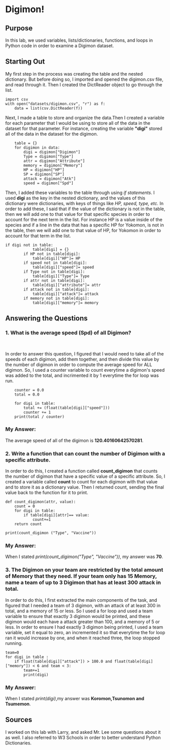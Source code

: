 # Digimon!

## Purpose
In this lab, we used variables, lists/dictionaries, functions, and loops in Python code in order to examine a Digimon dataset.

## Starting Out

My first step in the process was creating the table and the nested dictionary. But before doing so, I imported and opened the digimon.csv file, and read through it. Then I created the DictReader object to go through the list. 

``` 
import csv
with open("datasets/digimon.csv", "r") as f: 
    data = list(csv.DictReader(f)) 
```

Next, I made a table to store and organize the data.Then I created a variable for each parameter that I would be using to store all of the data in the dataset for that parameter. For instance, creating the variable **"digi"** stored all of the data in the dataset for the digimon. 
```
    table = {} 
    for digimon in data:
        digi = digimon["Digimon"]
        Type = digimon["Type"] 
        attr = digimon["Attribute"]
        memory = digimon["Memory"]
        HP = digimon["HP"]
        SP = digimon["SP"]
        attack = digimon["Atk"]
        speed = digimon["Spd"]
```
Then, I added these variables to the table through using *if statements*. I used **digi** as the key in the nested dictionary, and the values of this dictionary were dictionaries, with keys of things like *HP, speed, type, etc.* In order to add these, I said that if the value of the dictionary is not in the table, then we will add one to that value for that specific species in order to account for the next term in the list. For instance HP is a value inside of the species and if a line in the data that has a specific HP for Yokomon, is not in the table, then we will add one to that value of HP, for Yokomon in order to account for that term in the list. 

```
if digi not in table:
            table[digi] = {} 
        if HP not in table[digi]:
            table[digi]["HP"]= HP
        if speed not in table[digi]:
            table[digi]["speed"]= speed
        if Type not in table[digi]:
            table[digi]["Type"]= Type
        if attr not in table[digi]:
            table[digi]["attribute"]= attr
        if attack not in table[digi]:
            table[digi]["attack"]= attack
        if memory not in table[digi]:
            table[digi]["memory"]= memory
```


## Answering the Questions

### 1. What is the average speed (Spd) of all Digimon? 
</br>

In order to answer this question, I figured that I would need to take all of the speeds of each digimon, add them together, and then divide this value by the  number of digimon in order to compute the average speed for ALL digimon. So, I used a counter variable to count everytime a digimon's speed was added to the total, and incrimented it by 1 everytime the for loop was run. 
```
    counter = 0.0
    total = 0.0

    for digi in table:
        total += (float(table[digi]["speed"]))
        counter += 1
    print(total / counter)
```
### My Answer: 
The average speed of all of the digimon is **120.40160642570281**.

### 2. Write a function that can count the number of Digimon with a specific attribute.  


In order to do this, I created a function called **count_digimon** that counts the number of digimon that have a specific value of a specific attribute. So, I created a variable called **count** to count for each digimon with that value and to store it as a dictionary value. Then I returned count, sending the final value back to the function for it to print. 
```
def count_digimon(attr, value):
    count = 0
    for digi in table:
        if table[digi][attr]== value:
            count+=1
    return count

print(count_digimon ("Type", "Vaccine"))
```
### My Answer: 
When I stated *print(count_digimon("Type", "Vaccine"))*, my answer was **70**.

### 3. The Digimon on your team are restricted by the total amount of Memory that they need. If your team only has 15 Memory, name a team of up to 3 Digimon that has at least 300 attack in total.

In order to do this, I first extracted the main components of the task, and figured that I needed a team of 3 digimon, with an attack of at least 300 in total, and a memory of 15 or less. So I used a for loop and used a team variable to ensure that exactly 3 digimon would be printed, and these digimon would each have a attack greater than 100, and a memory of 5 or less. In order to ensure I had exactly 3 digimon being printed, I used a team variable, set it equal to zero, an incremented it so that everytime the for loop ran it would increase by one, and when it reached three, the loop stopped running. 
```
team=0
for digi in table :
    if float(table[digi]["attack"]) > 100.0 and float(table[digi]["memory"]) < 6 and team < 3:
        team+=1
        print(digi)
```
### My Answer: 
When I stated *print(digi)*,my answer was **Koromon,Tsunomon and Tsumemon**.

## Sources
I worked on this lab with Larry, and asked Mr. Lee some questions about it as well. I also referred to W3 Schools in order to better understand Python Dictionaries.
